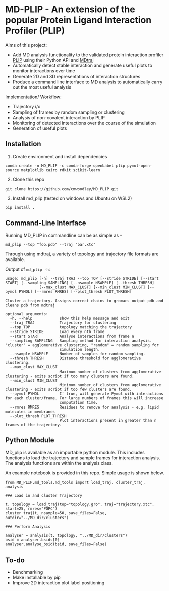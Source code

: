 # MD-PLIP - An extension of the popular Protein Ligand Interaction Profiler (PLIP)

Aims of this project:
* Add MD analysis functionality to the validated protein interaction profiler [PLIP](https://plip-tool.biotec.tu-dresden.de/plip-web/plip/index) using their Python API and [MDtraj](https://github.com/mdtraj/mdtraj)
* Automatically detect stable interaction and generate useful plots to monitor interactions over time
* Generate 2D and 3D representations of interaction structures
* Produce a command line interface to MD analysis to automatically carry out the most useful analysis

Implementation/ Workflow:
* Trajectory i/o
* Sampling of frames by random sampling or clustering
* Analysis of non-covalent interaction by PLIP
* Monitoring of detected interactions over the course of the simulation
* Generation of useful plots

## Installation
1. Create environment and install dependencies
```
conda create -n MD_PLIP -c conda-forge openbabel plip pymol-open-source matplotlib cairo rdkit scikit-learn
```
2. Clone this repo
```
git clone https://github.com/cmwoodley/MD_PLIP.git
```
3. Install md_plip (tested on windows and Ubuntu on WSL2)
```
pip install .
```

## Command-Line Interface
Running MD_PLIP in commandline can be as simple as - 
```
md_plip --top "foo.pdb" --traj "bar.xtc"
```
Through using mdtraj, a variety of topology and trajectory file formats are available.

Output of ```md_plip -h```:
```
usage: md_plip [-h] --traj TRAJ --top TOP [--stride STRIDE] [--start START] [--sampling SAMPLING] [--nsample NSAMPLE] [--thresh THRESH]
               [--max_clust MAX_CLUST] [--min_clust MIN_CLUST] [--pymol PYMOL] [--rmres RMRES] [--plot_thresh PLOT_THRESH]

Cluster a trajectory. Assigns correct chains to gromacs output pdb and cleans pdb from mdtraj

optional arguments:
  -h, --help            show this help message and exit
  --traj TRAJ           Trajectory for clustering
  --top TOP             topology matching the trajectory
  --stride STRIDE       Load every nth frame
  --start START         Analyse interactions from frame n
  --sampling SAMPLING   Sampling method for interaction analysis. "cluster" = agglomerative clustering, "random" = random sampling for
                        simulation length.
  --nsample NSAMPLE     Number of samples for random sampling.
  --thresh THRESH       Distance threshold for agglomerative clustering.
  --max_clust MAX_CLUST
                        Maximum number of clusters from agglomerative clustering - exits script if too many clusters are found.
  --min_clust MIN_CLUST
                        Minimum number of clusters from agglomerative clustering - exits script if too few clusters are found.
  --pymol PYMOL         If true, will generate Pymol with interactions for each cluster/frame. For large numbers of frames this will increase
                        computation time.
  --rmres RMRES         Residues to remove for analysis - e.g. lipid molecules in membranes
  --plot_thresh PLOT_THRESH
                        Plot interactions present in greater than n frames of the trajectory.
```

## Python Module

MD_plip is available as an importable python module. This includes functions to load the trajectory and sample frames for interaction analysis. The analysis functions are within the analysis class. 

An example notebook is provided in this repo. Simple usage is shown below.

```
from MD_PLIP.md_tools.md_tools import load_traj, cluster_traj, analysis

### Load in and cluster Trajectory

t, topology = load_traj(top="topology.gro", traj="trajectory.xtc", start=25, rmres="POPC")
cluster_traj(t, nsample=50, save_files=False, outdir="../MD_dir/clusters")

### Perform Analysis

analyser = analysis(t, topology, "../MD_dir/clusters")
bsid = analyser.bsids[0]
analyser.analyse_bsid(bsid, save_files=False)
```

## To-do

- Benchmarking
- Make installable by pip
- Improve 2D interaction plot label positioning
